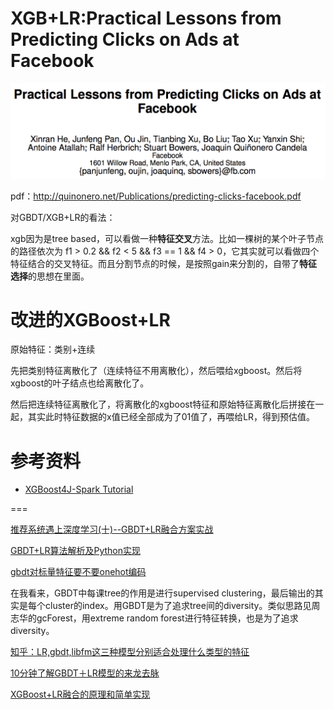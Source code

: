 # XGB+LR:Practical Lessons from Predicting Clicks on Ads at Facebook

![paper](pic/paper.png)

pdf：http://quinonero.net/Publications/predicting-clicks-facebook.pdf



对GBDT/XGB+LR的看法：

xgb因为是tree based，可以看做一种**特征交叉**方法。比如一棵树的某个叶子节点的路径依次为 f1 > 0.2 && f2 < 5 && f3 == 1 && f4 > 0，它其实就可以看做四个特征结合的交叉特征。而且分割节点的时候，是按照gain来分割的，自带了**特征选择**的思想在里面。





# 改进的XGBoost+LR

原始特征：类别+连续

先把类别特征离散化了（连续特征不用离散化），然后喂给xgboost。然后将xgboost的叶子结点也给离散化了。

然后把连续特征离散化了，将离散化的xgboost特征和原始特征离散化后拼接在一起，其实此时特征数据的x值已经全部成为了01值了，再喂给LR，得到预估值。







# 参考资料

* [XGBoost4J-Spark Tutorial](https://xgboost.readthedocs.io/en/latest/jvm/xgboost4j_spark_tutorial.html)



===

[推荐系统遇上深度学习(十)--GBDT+LR融合方案实战](https://www.jianshu.com/p/96173f2c2fb4)

[GBDT+LR算法解析及Python实现](https://www.cnblogs.com/wkang/p/9657032.html)

[gbdt对标量特征要不要onehot编码](https://ask.julyedu.com/question/7720)

在我看来，GBDT中每课tree的作用是进行supervised clustering，最后输出的其实是每个cluster的index。用GBDT是为了追求tree间的diversity。类似思路见周志华的gcForest，用extreme random forest进行特征转换，也是为了追求diversity。

[知乎：LR,gbdt,libfm这三种模型分别适合处理什么类型的特征](https://www.zhihu.com/question/35821566/answer/225927793)

[10分钟了解GBDT＋LR模型的来龙去脉](https://cloud.tencent.com/developer/news/14063)

[XGBoost+LR融合的原理和简单实现](https://zhuanlan.zhihu.com/p/42123341?utm_source=wechat_session&utm_medium=social&utm_oi=903049909593317376)





